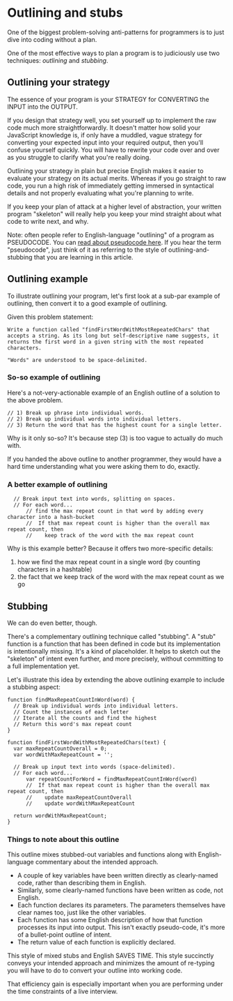 # Outlining and stubs

One of the biggest problem-solving anti-patterns for programmers is to just dive into coding without a plan.

One of the most effective ways to plan a program is to judiciously use two techniques: *outlining* and *stubbing*.

## Outlining your strategy

The essence of your program is your STRATEGY for CONVERTING the INPUT into the OUTPUT. 

If you design that strategy well, you set yourself up to implement the raw code much more straightforwardly. It doesn't matter how solid your JavaScript knowledge is, if only have a muddled, vague strategy for converting your expected input into your required output, then you'll confuse yourself quickly. You will have to rewrite your code over and over as you struggle to clarify what you're really doing.

Outlining your strategy in plain but precise English makes it easier to evaluate your strategy on its actual merits. Whereas if you go straight to raw code, you run a high risk of immediately getting immersed in syntactical details and not properly evaluating what you're planning to write. 

If you keep your plan of attack at a higher level of abstraction, your written program "skeleton" will really help you keep your mind straight about what code to write next, and why.

Note: often people refer to English-language "outlining" of a program as PSEUDOCODE. You can [read about pseudocode here](https://en.wikipedia.org/wiki/Pseudocode). If you hear the term "pseudocode", just think of it as referring to the style of outlining-and-stubbing that you are learning in this article.


## Outlining example

To illustrate outlining your program, let's first look at a sub-par example of outlining, then convert it to a good example of outlining.

Given this problem statement:

```
Write a function called "findFirstWordWithMostRepeatedChars" that accepts a string. As its long but self-descriptive name suggests, it returns the first word in a given string with the most repeated characters.

"Words" are understood to be space-delimited.
```

### So-so example of outlining

Here's a not-very-actionable example of an English outline of a solution to the above problem.

```
// 1) Break up phrase into individual words.
// 2) Break up individual words into individual letters.
// 3) Return the word that has the highest count for a single letter.
```

Why is it only so-so?  It's because step (3) is too vague to actually do much with.

If you handed the above outline to another programmer, they would have a hard time understanding what you were asking them to do, exactly.

### A better example of outlining

```
  // Break input text into words, splitting on spaces.
  // For each word...
      // find the max repeat count in that word by adding every character into a hash-bucket
      //  If that max repeat count is higher than the overall max repeat count, then
      //    keep track of the word with the max repeat count
```

Why is this example better? Because it offers two more-specific details:

1. how we find the max repeat count in a single word (by counting characters in a hashtable)
2. the fact that we keep track of the word with the max repeat count as we  go

## Stubbing

We can do even better, though.

There's a complementary outlining technique called "stubbing".  A "stub" function is a function that has been defined in code but its implementation is intentionally missing.  It's a kind of placeholder. It helps to sketch out the "skeleton" of intent even further, and more precisely, without committing to a full implementation yet.

Let's illustrate this idea by extending the above outlining example to include a stubbing aspect:

```
function findMaxRepeatCountInWord(word) {
  // Break up individual words into individual letters.
  // Count the instances of each letter
  // Iterate all the counts and find the highest
  // Return this word's max repeat count
}

function findFirstWordWithMostRepeatedChars(text) {
  var maxRepeatCountOverall = 0;
  var wordWithMaxRepeatCount = '';

  // Break up input text into words (space-delimited).
  // For each word...
      var repeatCountForWord = findMaxRepeatCountInWord(word)
      //  If that max repeat count is higher than the overall max repeat count, then
      //    update maxRepeatCountOverall
      //    update wordWithMaxRepeatCount
      
  return wordWithMaxRepeatCount;
}
```

### Things to note about this outline

This outline mixes stubbed-out variables and functions along with English-language commentary about the intended approach. 

* A couple of key variables have been written directly as clearly-named code, rather than describing them in English.
* Similarly, some clearly-named functions have been written as code, not English.
* Each function declares its parameters. The parameters themselves have clear names too, just like the other variables.
* Each function has some English description of how that function processes its input into output. This isn't exactly pseudo-code, it's more of a bullet-point outline of intent.
* The return value of each function is explicitly declared.

This style of mixed stubs and English SAVES TIME. This style succinctly conveys your intended approach and minimizes the amount of re-typing you will have to do to convert your outline into working code.

That efficiency gain is especially important when you are performing under the time constraints of a live interview.
